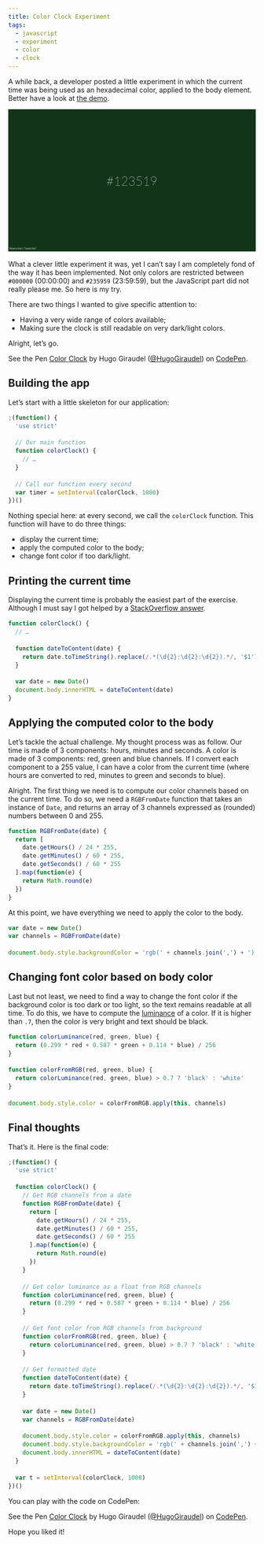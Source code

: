 ```yaml
---
title: Color Clock Experiment
tags:
  - javascript
  - experiment
  - color
  - clock
---
```


A while back, a developer posted a little experiment in which the current time was being used as an hexadecimal color, applied to the body element. Better have a look at [the demo](http://www.jacopocolo.com/hexclock).

![Hexclock experiment](/assets/images/color-clock-experiment/hexclock.png)

What a clever little experiment it was, yet I can’t say I am completely fond of the way it has been implemented. Not only colors are restricted between `#000000` (00:00:00) and `#235959` (23:59:59), but the JavaScript part did not really please me. So here is my try.

There are two things I wanted to give specific attention to:

* Having a very wide range of colors available;
* Making sure the clock is still readable on very dark/light colors.

Alright, let’s go.

<p data-height="320" data-theme-id="0" data-slug-hash="JobxQR" data-default-tab="result" data-user="HugoGiraudel" class='codepen'>See the Pen <a href='https://codepen.io/HugoGiraudel/pen/JobxQR/'>Color Clock</a> by Hugo Giraudel (<a href='https://codepen.io/HugoGiraudel'>@HugoGiraudel</a>) on <a href='https://codepen.io'>CodePen</a>.</p>

## Building the app

Let’s start with a little skeleton for our application:

```javascript
;(function() {
  'use strict'

  // Our main function
  function colorClock() {
    // …
  }

  // Call our function every second
  var timer = setInterval(colorClock, 1000)
})()
```

Nothing special here: at every second, we call the `colorClock` function. This function will have to do three things:

* display the current time;
* apply the computed color to the body;
* change font color if too dark/light.

## Printing the current time

Displaying the current time is probably the easiest part of the exercise. Although I must say I got helped by a [StackOverflow answer](https://stackoverflow.com/a/12612778).

```javascript
function colorClock() {
  // …

  function dateToContent(date) {
    return date.toTimeString().replace(/.*(\d{2}:\d{2}:\d{2}).*/, '$1')
  }

  var date = new Date()
  document.body.innerHTML = dateToContent(date)
}
```

## Applying the computed color to the body

Let’s tackle the actual challenge. My thought process was as follow. Our time is made of 3 components: hours, minutes and seconds. A color is made of 3 components: red, green and blue channels. If I convert each component to a 255 value, I can have a color from the current time (where hours are converted to red, minutes to green and seconds to blue).

Alright. The first thing we need is to compute our color channels based on the current time. To do so, we need a `RGBFromDate` function that takes an instance of `Date`, and returns an array of 3 channels expressed as (rounded) numbers between 0 and 255.

```javascript
function RGBFromDate(date) {
  return [
    date.getHours() / 24 * 255,
    date.getMinutes() / 60 * 255,
    date.getSeconds() / 60 * 255
  ].map(function(e) {
    return Math.round(e)
  })
}
```

At this point, we have everything we need to apply the color to the body.

```javascript
var date = new Date()
var channels = RGBFromDate(date)

document.body.style.backgroundColor = 'rgb(' + channels.join(',') + ')'
```

## Changing font color based on body color

Last but not least, we need to find a way to change the font color if the background color is too dark or too light, so the text remains readable at all time. To do this, we have to compute the [luminance](https://en.wikipedia.org/wiki/Relative_luminance) of a color. If it is higher than `.7`, then the color is very bright and text should be black.

```javascript
function colorLuminance(red, green, blue) {
  return (0.299 * red + 0.587 * green + 0.114 * blue) / 256
}

function colorFromRGB(red, green, blue) {
  return colorLuminance(red, green, blue) > 0.7 ? 'black' : 'white'
}

document.body.style.color = colorFromRGB.apply(this, channels)
```

## Final thoughts

That’s it. Here is the final code:

```javascript
;(function() {
  'use strict'

  function colorClock() {
    // Get RGB channels from a date
    function RGBFromDate(date) {
      return [
        date.getHours() / 24 * 255,
        date.getMinutes() / 60 * 255,
        date.getSeconds() / 60 * 255
      ].map(function(e) {
        return Math.round(e)
      })
    }

    // Get color luminance as a float from RGB channels
    function colorLuminance(red, green, blue) {
      return (0.299 * red + 0.587 * green + 0.114 * blue) / 256
    }

    // Get font color from RGB channels from background
    function colorFromRGB(red, green, blue) {
      return colorLuminance(red, green, blue) > 0.7 ? 'black' : 'white'
    }

    // Get formatted date
    function dateToContent(date) {
      return date.toTimeString().replace(/.*(\d{2}:\d{2}:\d{2}).*/, '$1')
    }

    var date = new Date()
    var channels = RGBFromDate(date)

    document.body.style.color = colorFromRGB.apply(this, channels)
    document.body.style.backgroundColor = 'rgb(' + channels.join(',') + ')'
    document.body.innerHTML = dateToContent(date)
  }

  var t = setInterval(colorClock, 1000)
})()
```

You can play with the code on CodePen:

<p data-height="320" data-theme-id="0" data-slug-hash="JobxQR" data-default-tab="result" data-user="HugoGiraudel" class='codepen'>See the Pen <a href='https://codepen.io/HugoGiraudel/pen/JobxQR/'>Color Clock</a> by Hugo Giraudel (<a href='https://codepen.io/HugoGiraudel'>@HugoGiraudel</a>) on <a href='https://codepen.io'>CodePen</a>.</p>

Hope you liked it!
